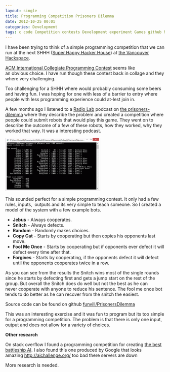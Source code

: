 ```yaml
---
layout: single
title: Programming Competition Prisoners Dilemma
date: 2012-10-25 00:01
categories: Development
tags: c code Competition contests Development experiment Games github News programming project VHS
---
```

I have been trying to think of a simple programming competition that we can run at the next SHHH (<a href="http://vancouver.hackspace.ca/wp/2012/10/23/super-happy-hacker-house-24-nov-11-2012-730-late/">Super Happy Hacker House</a>) at <a href="http://vancouver.hackspace.ca/wp/">the Vancouver Hackspace</a>.

<a href="http://en.wikipedia.org/wiki/ACM_International_Collegiate_Programming_Contest">ACM International Collegiate Programming Contest</a> seems like an obvious choice. I have run though these contest back in collage and they where very challenging.

Too challenging for a SHHH where would probably consuming some beers and having fun. I was hoping for one with less of a barrier to entry where people with less programming experience could at-lest join in.

A few months ago I listened to a <a href="http://www.radiolab.org">Radio Lab</a> podcast on <a href="http://www.radiolab.org/blogs/radiolab-blogland/2010/dec/14/prisoners-dilemma/">the prisoners-dilemma</a> where they describe the problem and created a competition where people could submit robots that would play this game. They went on to describe the outcome of a few of these robots, how they worked, why they worked that way. It was a interesting podcast.

<img class="alignright size-medium wp-image-2930" style="line-height: 24px; font-size: 16px;" title="PrisonersDilemma" src="/public/uploads/2012/10/PrisonersDilemma-300x167.png" alt="" width="300" height="167" />

This sounded perfect for a simple programming contest. It only had a few rules, inputs,  outputs and its very simple to teach someone. So I created a model of the system with a few example bots.
<ul>
	<li><strong>Jebus</strong> - Always cooperates.</li>
	<li><strong>Snitch</strong> - Always defects.</li>
	<li><strong>Random</strong> - Randomly makes choices.</li>
	<li><strong>Copy Cat</strong> - Starts by cooperating but then copies his opponents last move.</li>
	<li><strong>Fool Me Once</strong> - Starts by cooperating but if opponents ever defect it will defect every time after that.</li>
	<li><strong>Forgives</strong> - Starts by cooperating, if the opponents defect it will defect until the opponents cooperates twice in a row.</li>
</ul>
As you can see from the results the Snitch wins most of the single rounds since he starts by defecting first and gets a jump start on the rest of the group. But overall the Snitch does do well but not the best as he can never cooperate with anyone to reduce his sentence. The fool me once bot tends to do better as he can recover from the snitch the easiest.

Source code can be found on github <a href="https://github.com/funvill/PrisonersDilemma">funvill/PrisonersDilemma</a>

This was an interesting exercise and it was fun to program but its too simple for a programming competition. The problem is that there is only one input, output and does not allow for a variety of choices.

<strong>Other research </strong>

On stack overflow I found a programming competition for creating <a href="http://stackoverflow.com/questions/1631414/what-is-the-best-battleship-ai">the best battleship AI</a>. I also found this one produced by Google that looks amazing <a href="http://aichallenge.org/">http://aichallenge.org/</a> too bad there servers are down

More research is needed.

&nbsp;

&nbsp;
